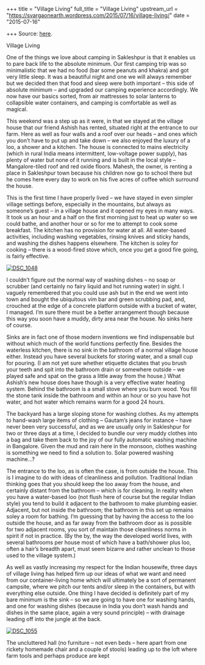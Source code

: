 +++
title = "Village Living"
full_title = "Village Living"
upstream_url = "https://svargaonearth.wordpress.com/2015/07/16/village-living/"
date = "2015-07-16"

+++
Source: [here](https://svargaonearth.wordpress.com/2015/07/16/village-living/).

Village Living

One of the things we love about camping in Sakleshpur is that it enables us to pare back life to the absolute minimum. Our first camping trip was so minimalistic that we had no food (bar some peanuts and khakra) and got very little sleep. It was a beautiful night and one we will always remember but we decided then that food and sleep were both important – this side of absolute minimum – and upgraded our camping experience accordingly. We now have our basics sorted, from air mattresses to solar lanterns to collapsible water containers, and camping is comfortable as well as magical.

This weekend was a step up as it were, in that we stayed at the village house that our friend Ashish has rented, situated right at the entrance to our farm. Here as well as four walls and a roof over our heads – and ones which you don’t have to put up and take down – we also enjoyed the luxury of a loo, a shower and a kitchen. The house is connected to mains electricity (which in rural India means intermittent, low-voltage power supply), has plenty of water but none of it running and is built in the local style – Mangalore-tiled roof and red oxide floors. Mahesh, the owner, is renting a place in Sakleshpur town because his children now go to school there but he comes here every day to work on his five acres of coffee which surround the house.

This is the first time I have properly lived – we have stayed in even simpler village settings before, especially in the mountains, but always as someone’s guest – in a village house and it opened my eyes in many ways. It took us an hour and a half on the first morning just to heat up water so we could bathe, and another hour or so for me to attempt to cook some breakfast. The kitchen has no provision for water at all. All water-based activities, including washing vegetables, rinsing knives and sticky hands, and washing the dishes happens elsewhere. The kitchen is soley for cooking – there is a wood-fired stove which, once you get a good fire going, is fairly effective.

[![DSC_1048](https://svargaonearth.files.wordpress.com/2015/07/dsc_1048.jpg?w=656)](https://svargaonearth.files.wordpress.com/2015/07/dsc_1048.jpg)

I couldn’t figure out the normal way of washing dishes – no soap or scrubber (and certainly no fairy liquid and hot running water) in sight. I vaguely remembered that you could use ash but in the end we went into town and bought the ubiquitous vim bar and green scrubbing pad, and, crouched at the edge of a concrete platform outside with a bucket of water, I managed. I’m sure there must be a better arrangement though because this way you soon have a muddy, dirty area near the house. No sinks here of course.

Sinks are in fact one of those modern inventions we find indispensable but without which much of the world functions perfectly fine. Besides the waterless kitchen, there is no sink in the bathroom of a normal village house either. Instead you have several buckets for storing water, and a small cup for pouring. (I am not yet sure whether etiquette dictates that you brush your teeth and spit into the bathroom drain or somewhere outside – we played safe and spat on the grass a little away from the house.) What Ashish’s new house does have though is a very effective water heating system. Behind the bathroom is a small stove where you burn wood. You fill the stone tank inside the bathroom and within an hour or so you have hot water, and hot water which remains warm for a good 24 hours.

The backyard has a large sloping stone for washing clothes. As my attempts to hand-wash large items of clothing – Gautam’s jeans for instance – have never been very successful, and as we are usually only in Sakleshpur for two or three days at a time, I decided to bundle our very muddy clothes into a bag and take them back to the joy of our fully automatic washing machine in Bangalore. Given the mud and rain here in the monsoon, clothes washing is something we need to find a solution to. Solar powered washing machine…?

The entrance to the loo, as is often the case, is from outside the house. This is I imagine to do with ideas of cleanliness and pollution. Traditional Indian thinking goes that you should keep the loo away from the house, and certainly distant from the bathroom – which is for cleaning. In reality when you have a water-based loo (not flush here of course but the regular Indian style) you tend to build it adjacent to the bathroom to make plumbing easier. Adjacent, but not inside the bathroom; the bathroom in this set up remains soley a room for bathing. I’m guessing that by having the access to the loo outside the house, and as far away from the bathroom door as is possible for two adjacent rooms, you sort of maintain those cleanliness norms in spirit if not in practice. (By the by, the way the developed world lives, with several bathrooms per house most of which have a bath/shower plus loo, often a hair’s breadth apart, must seem bizarre and rather unclean to those used to the village system.)

As well as vastly increasing my respect for the Indian housewife, three days of village living has helped firm up our ideas of what we want and need from our container-living home which will ultimately be a sort of permanent campsite, where we pitch our tents and/or sleep in the containers, but with everything else outside. One thing I have decided is definitely part of my bare minimum is the sink – so we are going to have one for washing hands, and one for washing dishes (because in India you don’t wash hands and dishes in the same place, again a very sound principle) – with drainage leading off into the jungle at the back.

[![DSC_1055](https://svargaonearth.files.wordpress.com/2015/07/dsc_1055.jpg?w=656)](https://svargaonearth.files.wordpress.com/2015/07/dsc_1055.jpg)

The uncluttered hall (no furniture – not even beds – here apart from one rickety homemade chair and a couple of stools) leading up to the loft where farm tools and perhaps produce are kept
